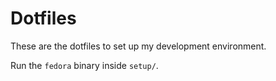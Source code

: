 # Dotfiles

These are the dotfiles to set up my development environment. 

Run the `fedora` binary inside `setup/`.
